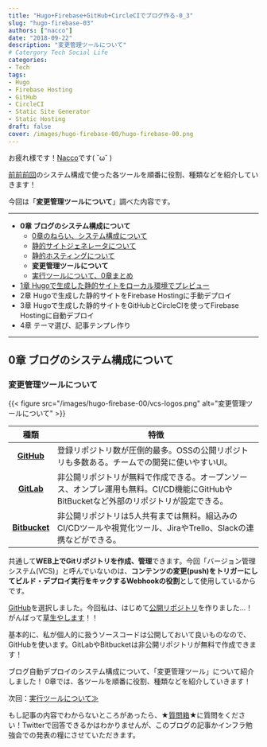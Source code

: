 ```yaml
---
title: "Hugo+Firebase+GitHub+CircleCIでブログ作る-0_3"
slug: "hugo-firebase-03"
authors: ["nacco"]
date: "2018-09-22"
description: "変更管理ツールについて"
# Catergory Tech Social Life
categories:
- Tech
tags:
- Hugo
- Firebase Hosting
- GitHub
- CircleCI
- Static Site Generator
- Static Hosting
draft: false
cover: /images/hugo-firebase-00/hugo-firebase-00.png
---
```


お疲れ様です！[Nacco](https://twitter.com/climbing_nacco)です( ˘ω˘ )

[前前前回](../hugo-firebase-00#システム構成)のシステム構成で使った各ツールを順番に役割、種類などを紹介していきます！

今回は「**変更管理ツールについて**」調べた内容です。

---

- **0章 ブログのシステム構成について**
    - [0章のねらい、システム構成について](../hugo-firebase-00)
    - [静的サイトジェネレータについて](../hugo-firebase-01)
    - [静的ホスティングについて](../hugo-firebase-02)
    - **変更管理ツールについて**
    - [実行ツールについて、0章まとめ](../hugo-firebase-04)
- [1章 Hugoで生成した静的サイトをローカル環境でプレビュー](../hugo-firebase-10)
- 2章 Hugoで生成した静的サイトをFirebase Hostingに手動デプロイ
- 3章 Hugoで生成した静的サイトをGitHubとCircleCIを使ってFirebase Hostingに自動デプロイ
- 4章 テーマ選び、記事テンプレ作り

---
## 0章 ブログのシステム構成について

### 変更管理ツールについて
{{< figure src="/images/hugo-firebase-00/vcs-logos.png" alt="変更管理ツールについて" >}}

| 種類                                    | 特徴                                                                                                                                   |
| :-------------------------------------: | -------------------------------------------------------------------------------------------------------------------------------------- |
| **[GitHub](https://github.com/)**       | 登録リポジトリ数が圧倒的最多。OSSの公開リポジトリも多数ある。チームでの開発に使いやすいUI。                                            |
| **[GitLab](https://about.gitlab.com/)** | 非公開リポジトリが無料で作成できる。オープンソース、オンプレ運用も無料。CI/CD機能にGitHubやBitBucketなど外部のリポジトリが設定できる。 |
| **[Bitbucket](https://bitbucket.org/)** | 非公開リポジトリは5人共有までは無料。組込みのCI/CDツールや視覚化ツール、JiraやTrello、Slackの連携などができる。                        |

共通して**WEB上でGitリポジトリを作成、管理**できます。今回「バージョン管理システム(VCS)」と呼んでいないのは、**コンテンツの変更(push)をトリガーにしてビルド・デプロイ実行をキックするWebhookの役割**として使用しているからです。

[GitHub](https://github.com/)を選択しました。今回私は、はじめて[公開リポジトリ](https://github.com/nacco-bron/naccoblog)を作りました…！がんばって[草生やします](https://qiita.com/sta/items/2c1f0252a6a9ce5e2087)！！

基本的に、私が個人的に扱うソースコードは公開しておいて良いものなので、GitHubを使います。GitLabやBitbucketは非公開リポジトリが無料で作成できます！

ブログ自動デプロイのシステム構成について、「変更管理ツール」について紹介しました！
0章では、各ツールを順番に役割、種類などを紹介していきます！

次回：[実行ツールについて≫](../hugo-firebase-04)

もし記事の内容でわからないところがあったら、★[質問箱](https://peing.net/ja/climbing_nacco?event=0)★に質問をください！Twitterで回答できるかはわかりませんが、このブログの記事かインフラ勉強会での発表の糧にさせていただきます。